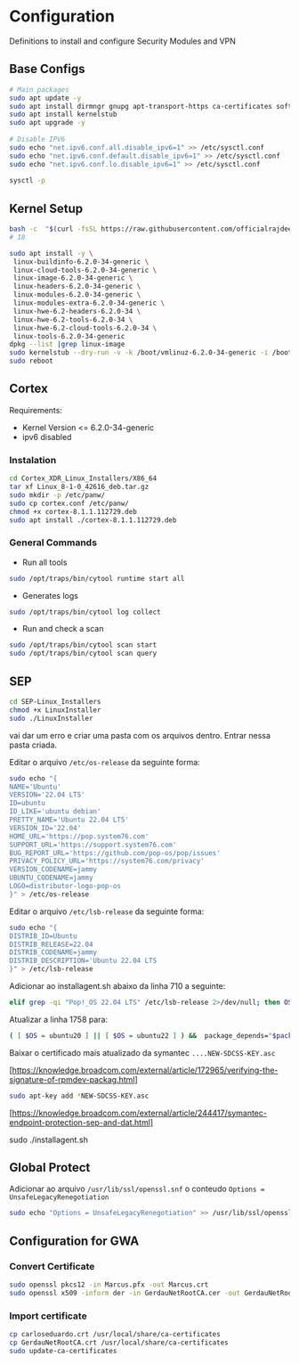 # Configuration

Definitions to install and configure Security Modules and VPN

## Base Configs

```bash
# Main packages 
sudo apt update -y 
sudo apt install dirmngr gnupg apt-transport-https ca-certificates software-properties-common 
sudo apt install kernelstub 
sudo apt upgrade -y 
 
# Disable IPV6 
sudo echo "net.ipv6.conf.all.disable_ipv6=1" >> /etc/sysctl.conf 
sudo echo "net.ipv6.conf.default.disable_ipv6=1" >> /etc/sysctl.conf 
sudo echo "net.ipv6.conf.lo.disable_ipv6=1" >> /etc/sysctl.conf 
 
sysctl -p
```

## Kernel Setup

```bash
bash -c  "$(curl -fsSL https://raw.githubusercontent.com/officialrajdeepsingh/nerd-fonts-installer/main/install.sh)" 
# 18

sudo apt install -y \
 linux-buildinfo-6.2.0-34-generic \
 linux-cloud-tools-6.2.0-34-generic \
 linux-image-6.2.0-34-generic \
 linux-headers-6.2.0-34-generic \
 linux-modules-6.2.0-34-generic \
 linux-modules-extra-6.2.0-34-generic \
 linux-hwe-6.2-headers-6.2.0-34 \
 linux-hwe-6.2-tools-6.2.0-34 \
 linux-hwe-6.2-cloud-tools-6.2.0-34 \
 linux-tools-6.2.0-34-generic
dpkg --list |grep linux-image
sudo kernelstub --dry-run -v -k /boot/vmlinuz-6.2.0-34-generic -i /boot/initrd.img-6.2.0-34-generic 
sudo reboot 
```

## Cortex

Requirements:

- Kernel Version <= 6.2.0-34-generic
- ipv6 disabled

### Instalation

```bash
cd Cortex_XDR_Linux_Installers/X86_64 
tar xf Linux_8-1-0_42616_deb.tar.gz
sudo mkdir -p /etc/panw/ 
sudo cp cortex.conf /etc/panw/
chmod +x cortex-8.1.1.112729.deb
sudo apt install ./cortex-8.1.1.112729.deb 
```

### General Commands

- Run all tools

```bash
sudo /opt/traps/bin/cytool runtime start all
```

- Generates logs

```bash
sudo /opt/traps/bin/cytool log collect
```

- Run and check a scan

```bash
sudo /opt/traps/bin/cytool scan start
sudo /opt/traps/bin/cytool scan query
```





## SEP

```bash
cd SEP-Linux_Installers 
chmod +x LinuxInstaller 
sudo ./LinuxInstaller  
```

vai dar um erro e criar uma pasta com os arquivos dentro. Entrar nessa pasta criada.

Editar o arquivo `/etc/os-release` da seguinte forma:

```bash
sudo echo "{
NAME='Ubuntu'
VERSION='22.04 LTS'
ID=ubuntu
ID_LIKE='ubuntu debian'
PRETTY_NAME='Ubuntu 22.04 LTS'
VERSION_ID='22.04'
HOME_URL='https://pop.system76.com'
SUPPORT_URL='https://support.system76.com'
BUG_REPORT_URL='https://github.com/pop-os/pop/issues'
PRIVACY_POLICY_URL='https://system76.com/privacy'
VERSION_CODENAME=jammy
UBUNTU_CODENAME=jammy
LOGO=distributor-logo-pop-os
}" > /etc/os-release

```

Editar o arquivo `/etc/lsb-release` da seguinte forma:

```bash
sudo echo "{
DISTRIB_ID=Ubuntu
DISTRIB_RELEASE=22.04
DISTRIB_CODENAME=jammy
DISTRIB_DESCRIPTION='Ubuntu 22.04 LTS
}" > /etc/lsb-release
```

Adicionar ao installagent.sh abaixo da linha 710 a seguinte:

```bash
elif grep -qi "Pop!_OS 22.04 LTS" /etc/lsb-release 2>/dev/null; then OS=ubuntu22; PKG_MGR=apt; POSTFIX=list; PKG_MASK='\.ub(untu)?22\.'; 
```

Atualizar a linha 1758 para:

```bash
( [ $OS = ubuntu20 ] || [ $OS = ubuntu22 ] ) &&  package_depends="$package_depends libelf-dev" 
```

Baixar o certificado mais atualizado da symantec `....NEW-SDCSS-KEY.asc`

[https://knowledge.broadcom.com/external/article/172965/verifying-the-signature-of-rpmdev-packag.html]

```bash
sudo apt-key add *NEW-SDCSS-KEY.asc
```

[https://knowledge.broadcom.com/external/article/244417/symantec-endpoint-protection-sep-and-dat.html]

sudo ./installagent.sh





## Global Protect

Adicionar ao arquivo `/usr/lib/ssl/openssl.snf` o conteudo `Options = UnsafeLegacyRenegotiation`

```bash
sudo echo "Options = UnsafeLegacyRenegotiation" >> /usr/lib/ssl/openssl.snf
```



## Configuration for GWA

### Convert Certificate

```bash
sudo openssl pkcs12 -in Marcus.pfx -out Marcus.crt 
sudo openssl x509 -inform der -in GerdauNetRootCA.cer -out GerdauNetRootCA.crt 
```

### Import certificate

```bash
cp carloseduardo.crt /usr/local/share/ca-certificates
cp GerdauNetRootCA.crt /usr/local/share/ca-certificates
sudo update-ca-certificates
```
